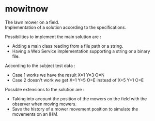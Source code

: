 # mowitnow
The lawn mower on a field. <br/>
Implementation of a solution according to the specifications.

Possibilities to implement the main solution are :
  * Adding a main class reading from a file path or a string.
  * Having a Web Service implementation supporting a string or a binary file.

According to the subject test data :
  * Case 1 works we have the result X=1 Y=3 O=N
  * Case 2 doesn't work we get X=1 Y=5 O=E instead of X=5 Y=1 O=E

Possible extensions to the solution are :
  * Taking into account the position of the mowers on the field with the observer when moving mowers.
  * Save the history of a mower movement position to simulate the movements on an IHM.
